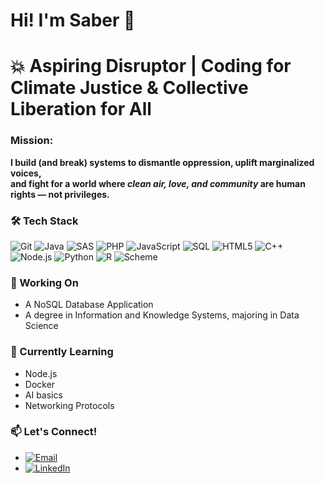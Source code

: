 # Hi! I'm Saber 👋

# 💥 Aspiring Disruptor | Coding for Climate Justice & Collective Liberation for All  

### Mission:
**I build (and break) systems to dismantle oppression, uplift marginalized voices,**  
**and fight for a world where *clean air, love, and community* are human rights — not privileges.**

### 🛠️ Tech Stack    
![Git](https://img.shields.io/badge/Git-F05032?style=flat&logo=git&logoColor=white)
![Java](https://img.shields.io/badge/Java%20-%20black)
![SAS](https://img.shields.io/badge/SAS%20-%20purple)
![PHP](https://img.shields.io/badge/PHP%20-%20aqua)
![JavaScript](https://img.shields.io/badge/JavaScript-F7DF1E?style=flat&logo=javascript&logoColor=black)
![SQL](https://img.shields.io/badge/SQL%20-%20mint)
![HTML5](https://img.shields.io/badge/HTML5-E34F26?style=flat&logo=html5&logoColor=white)
![C++](https://img.shields.io/badge/C%2B%2B%20-%20green)
![Node.js](https://img.shields.io/badge/Node.js%20-%20pink)
![Python](https://img.shields.io/badge/Python-3776AB?style=flat&logo=python&logoColor=white)
![R](https://img.shields.io/badge/R%20-%20yellow)
![Scheme](https://img.shields.io/badge/Scheme%20-%20orange)


### 🔭 Working On
- A NoSQL Database Application
- A degree in Information and Knowledge Systems, majoring in Data Science

### 🌱 Currently Learning  
- Node.js
- Docker
- AI basics
- Networking Protocols  

### 📫 Let's Connect!  
- [![Email](https://img.shields.io/badge/Email-sgfreeman24@gmail.com-D14836?logo=gmail)](mailto:sgfreeman24@gmail.com)
- [![LinkedIn](https://img.shields.io/badge/LinkedIn-0077B5?style=flat&logo=linkedin&logoColor=white)](https://www.linkedin.com/in/sabrina-gabriel-freeman-a57281346) 


